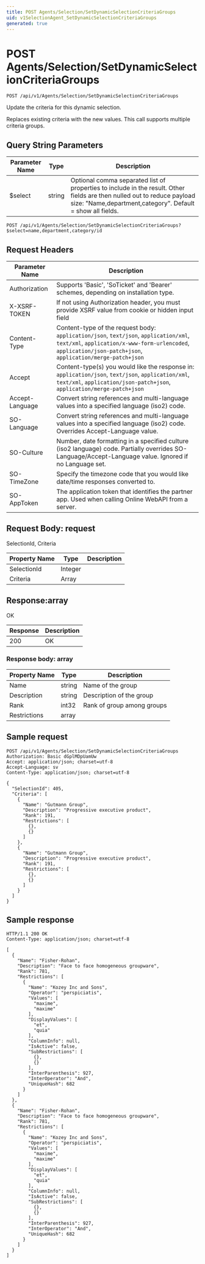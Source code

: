 ```yaml
---
title: POST Agents/Selection/SetDynamicSelectionCriteriaGroups
uid: v1SelectionAgent_SetDynamicSelectionCriteriaGroups
generated: true
---
```


# POST Agents/Selection/SetDynamicSelectionCriteriaGroups

```http
POST /api/v1/Agents/Selection/SetDynamicSelectionCriteriaGroups
```

Update the criteria for this dynamic selection.


Replaces existing criteria with the new values. This call supports multiple criteria groups.






## Query String Parameters

| Parameter Name | Type |  Description |
|----------------|------|--------------|
| $select | string |  Optional comma separated list of properties to include in the result. Other fields are then nulled out to reduce payload size: "Name,department,category". Default = show all fields. |

```http
POST /api/v1/Agents/Selection/SetDynamicSelectionCriteriaGroups?$select=name,department,category/id
```


## Request Headers

| Parameter Name | Description |
|----------------|-------------|
| Authorization  | Supports 'Basic', 'SoTicket' and 'Bearer' schemes, depending on installation type. |
| X-XSRF-TOKEN   | If not using Authorization header, you must provide XSRF value from cookie or hidden input field |
| Content-Type | Content-type of the request body: `application/json`, `text/json`, `application/xml`, `text/xml`, `application/x-www-form-urlencoded`, `application/json-patch+json`, `application/merge-patch+json` |
| Accept         | Content-type(s) you would like the response in: `application/json`, `text/json`, `application/xml`, `text/xml`, `application/json-patch+json`, `application/merge-patch+json` |
| Accept-Language | Convert string references and multi-language values into a specified language (iso2) code. |
| SO-Language | Convert string references and multi-language values into a specified language (iso2) code. Overrides Accept-Language value. |
| SO-Culture | Number, date formatting in a specified culture (iso2 language) code. Partially overrides SO-Language/Accept-Language value. Ignored if no Language set. |
| SO-TimeZone | Specify the timezone code that you would like date/time responses converted to. |
| SO-AppToken | The application token that identifies the partner app. Used when calling Online WebAPI from a server. |

## Request Body: request 

SelectionId, Criteria 

| Property Name | Type |  Description |
|----------------|------|--------------|
| SelectionId | Integer |  |
| Criteria | Array |  |

## Response:array

OK

| Response | Description |
|----------------|-------------|
| 200 | OK |

### Response body: array

| Property Name | Type |  Description |
|----------------|------|--------------|
| Name | string | Name of the group |
| Description | string | Description of the group |
| Rank | int32 | Rank of group among groups |
| Restrictions | array |  |

## Sample request

```http!
POST /api/v1/Agents/Selection/SetDynamicSelectionCriteriaGroups
Authorization: Basic dGplMDpUamUw
Accept: application/json; charset=utf-8
Accept-Language: sv
Content-Type: application/json; charset=utf-8

{
  "SelectionId": 405,
  "Criteria": [
    {
      "Name": "Gutmann Group",
      "Description": "Progressive executive product",
      "Rank": 191,
      "Restrictions": [
        {},
        {}
      ]
    },
    {
      "Name": "Gutmann Group",
      "Description": "Progressive executive product",
      "Rank": 191,
      "Restrictions": [
        {},
        {}
      ]
    }
  ]
}
```

## Sample response

```http_
HTTP/1.1 200 OK
Content-Type: application/json; charset=utf-8

[
  {
    "Name": "Fisher-Rohan",
    "Description": "Face to face homogeneous groupware",
    "Rank": 781,
    "Restrictions": [
      {
        "Name": "Kozey Inc and Sons",
        "Operator": "perspiciatis",
        "Values": [
          "maxime",
          "maxime"
        ],
        "DisplayValues": [
          "et",
          "quia"
        ],
        "ColumnInfo": null,
        "IsActive": false,
        "SubRestrictions": [
          {},
          {}
        ],
        "InterParenthesis": 927,
        "InterOperator": "And",
        "UniqueHash": 682
      }
    ]
  },
  {
    "Name": "Fisher-Rohan",
    "Description": "Face to face homogeneous groupware",
    "Rank": 781,
    "Restrictions": [
      {
        "Name": "Kozey Inc and Sons",
        "Operator": "perspiciatis",
        "Values": [
          "maxime",
          "maxime"
        ],
        "DisplayValues": [
          "et",
          "quia"
        ],
        "ColumnInfo": null,
        "IsActive": false,
        "SubRestrictions": [
          {},
          {}
        ],
        "InterParenthesis": 927,
        "InterOperator": "And",
        "UniqueHash": 682
      }
    ]
  }
]
```